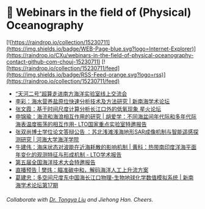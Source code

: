 # 🌊 Webinars in the field of (Physical) Oceanography

[![https://raindrop.io/collection/15230711](https://img.shields.io/badge/WEB-Page-blue.svg?logo=Internet-Explorer)](https://raindrop.io/CXu/webinars-in-the-field-of-physical-oceanography-contact-github-com-chouj-15230711) [![https://raindrop.io/collection/15230711/feed](https://img.shields.io/badge/RSS-Feed-orange.svg?logo=rss)](https://raindrop.io/collection/15230711/feed)

<!-- BLOG-POST-LIST:START -->
- [“天河二号”超算走进南方海洋实验室线上交流会](https://mp.weixin.qq.com/s/JqBBzFnUdXV0z9c1uAb9Jg)
- [李彩：海水营养盐原位快速分析技术及方法研究 | 新南海学术论坛](https://mp.weixin.qq.com/s/UPcptgfznA_kWtRZ0A0YvQ)
- [张文霞：基于时间尺度计算分析长江口外的低氧现象 星火论坛](https://mp.weixin.qq.com/s/--CxOjGagdjxUcvYJO8-Jw)
- [申锦瑜：海流和海浪相互作用的研究 | 胡爱学：不同海盆间年代际和多年代际海表温度振荡的相互作用- LTO国家重点实验室特邀报告](https://mp.weixin.qq.com/s/qF2AYPUxAFdsgyYDVpovJg)
- [张双尚博士学位论文答辩公告 ：苏北浅滩浅海地形SAR成像机制与智能遥感探测研究 | 河海大学海洋学院](https://mp.weixin.qq.com/s/oYDbKGAsOukL2yQeM4RpYw)
- [牛建伟：海床状态对波能在近海耗散的影响机制 | 黄科：热带南印度洋海平面年变化的观测特征与形成机制 - LTO学术报告](https://mp.weixin.qq.com/s/RP18rDLwKy30JSHwnfotVQ)
- [第五届全国海洋技术大会特邀报告](https://flypage.chinamcloud.com/h5/tpl/index.html?id=12516&tid=1529&openid=on9r51JvnJRyjirdb8-FjC9vhxlI&nickname=%E9%A9%AC%E4%B9%9F&userpic=https://thirdwx.qlogo.cn/mmopen/vi_32/Q3auHgzwzM6noV0l7SZTGfibvCgfHTy6wLv0s374YD4pJWWiafprvws12owhn1qhsavic557LaQvkvicH18ENKiaHTQ/132)
- [直播预告 | 樊炜：瞄准碳中和，解码海洋人工上升流方案](https://mp.weixin.qq.com/s/QctzMqDNK18iuK-0VxjT9A)
- [葛建忠：多空间尺度东中国海长江口物理-生物地球化学数值模拟系统 | 新南海学术论坛第17期](https://mp.weixin.qq.com/s/EmNSbHEJsW1X3DMLNpEJfA)
<!-- BLOG-POST-LIST:END -->

###### Collaborate with [Dr. Tongya Liu](https://liutongya.github.io/) and Jiehong Han. Cheers.
